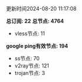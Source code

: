 更新时间2024-08-20 11:17:08

**总订阅: 22**
**总节点: 4764**
- vless节点: 11

**google ping有效节点: 194**
- ss节点: 70
- v2ray节点: 121
- trojan节点: 3
